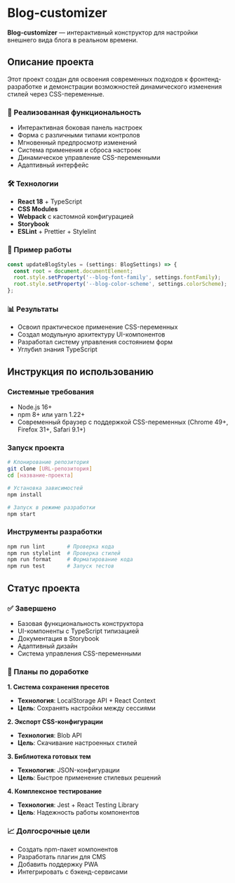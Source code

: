 # Blog-customizer

**Blog-customizer** — интерактивный конструктор для настройки внешнего вида блога в реальном времени.

## Описание проекта

Этот проект создан для освоения современных подходов к фронтенд-разработке и демонстрации возможностей динамического изменения стилей через CSS-переменные.

### 🔧 Реализованная функциональность
- Интерактивная боковая панель настроек
- Форма с различными типами контролов
- Мгновенный предпросмотр изменений
- Система применения и сброса настроек
- Динамическое управление CSS-переменными
- Адаптивный интерфейс

### 🛠 Технологии
- **React 18** + TypeScript
- **CSS Modules**
- **Webpack** с кастомной конфигурацией
- **Storybook**
- **ESLint** + Prettier + Stylelint

### 🎯 Пример работы
```typescript
const updateBlogStyles = (settings: BlogSettings) => {
  const root = document.documentElement;
  root.style.setProperty('--blog-font-family', settings.fontFamily);
  root.style.setProperty('--blog-color-scheme', settings.colorScheme);
};
```

### 📊 Результаты
- Освоил практическое применение CSS-переменных
- Создал модульную архитектуру UI-компонентов
- Разработал систему управления состоянием форм
- Углубил знания TypeScript

## Инструкция по использованию

### Системные требования 
- Node.js 16+
- npm 8+ или yarn 1.22+
- Современный браузер с поддержкой CSS-переменных (Chrome 49+, Firefox 31+, Safari 9.1+)

### Запуск проекта
```bash
# Клонирование репозитория
git clone [URL-репозитория]
cd [название-проекта]

# Установка зависимостей
npm install

# Запуск в режиме разработки
npm start
```

### Инструменты разработки
```bash
npm run lint       # Проверка кода
npm run stylelint  # Проверка стилей
npm run format     # Форматирование кода
npm run test       # Запуск тестов
```

## Статус проекта

### ✅ Завершено
- Базовая функциональность конструктора
- UI-компоненты с TypeScript типизацией
- Документация в Storybook
- Адаптивный дизайн
- Система управления CSS-переменными

### 🔧 Планы по доработке
**1. Система сохранения пресетов**
- **Технология**: LocalStorage API + React Context
- **Цель**: Сохранять настройки между сессиями

**2. Экспорт CSS-конфигурации**
- **Технология**: Blob API
- **Цель**: Скачивание настроенных стилей

**3. Библиотека готовых тем**
- **Технология**: JSON-конфигурации
- **Цель**: Быстрое применение стилевых решений

**4. Комплексное тестирование**
- **Технология**: Jest + React Testing Library
- **Цель**: Надежность работы компонентов

### 📈 Долгосрочные цели
- Создать npm-пакет компонентов
- Разработать плагин для CMS
- Добавить поддержку PWA
- Интегрировать с бэкенд-сервисами
